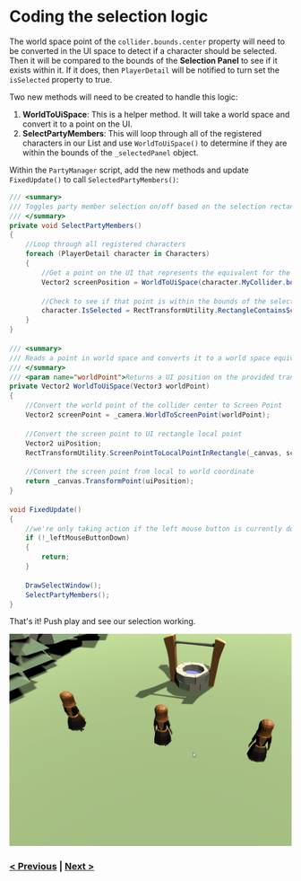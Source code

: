 # Coding the selection logic
The world space point of the `collider.bounds.center` property will need to be converted in the UI space to detect if a character should be selected. Then it will be compared to the bounds of the **Selection Panel** to see if it exists within it. If it does, then `PlayerDetail` will be notified to turn set the `isSelected` property to true.

Two new methods will need to be created to handle this logic: 

1. **WorldToUiSpace**: This is a helper method. It will take a world space and convert it to a point on the UI. 
1. **SelectPartyMembers**: This will loop through all of the registered characters in our List and use `WorldToUiSpace()` to determine if they are within the bounds of the `_selectedPanel` object.

Within the `PartyManager` script, add the new methods and update `FixedUpdate()` to call `SelectedPartyMembers()`:

```csharp
/// <summary>
/// Toggles party member selection on/off based on the selection rectangle that was drawn by the player
/// </summary>
private void SelectPartyMembers()
{
    //Loop through all registered characters
    foreach (PlayerDetail character in Characters)
    {
        //Get a point on the UI that represents the equivalent for the collider's center point
        Vector2 screenPosition = WorldToUiSpace(character.MyCollider.bounds.center);

        //Check to see if that point is within the bounds of the selection panel 
        character.IsSelected = RectTransformUtility.RectangleContainsScreenPoint(_selectedPanel, screenPosition);
    }
}

/// <summary>
/// Reads a point in world space and converts it to a world space equivalent on the UI
/// </summary>
/// <param name="worldPoint">Returns a UI position on the provided transform from a world position vector</param>
private Vector2 WorldToUiSpace(Vector3 worldPoint)
{
    //Convert the world point of the collider center to Screen Point
    Vector2 screenPoint = _camera.WorldToScreenPoint(worldPoint);

    //Convert the screen point to UI rectangle local point
    Vector2 uiPosition;
    RectTransformUtility.ScreenPointToLocalPointInRectangle(_canvas, screenPoint, _camera, out uiPosition);

    //Convert the screen point from local to world coordinate
    return _canvas.TransformPoint(uiPosition);
}

void FixedUpdate()
{
    //we're only taking action if the left mouse button is currently down
    if (!_leftMouseButtonDown)
    {
        return;
    }

    DrawSelectWindow();
    SelectPartyMembers();
}
```
That's it! Push play and see our selection working.

![Scene Setup of the Player Object](../images/pt-5-4-final-demo.gif)

### [< Previous](./pt-5-setup-the-scene-for-selecting-objects.md)    |     [Next >](./pt-7-challenge-extending-the-selection-logic.md)
